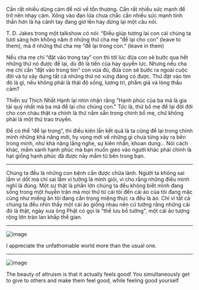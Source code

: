 Cần rất nhiều dũng cảm để nói về tổn thương. Cần rất nhiều sức mạnh để trở nên nhạy cảm. Xông vào đạn lửa chưa chắc cần nhiều sức mạnh tinh thần hơn là hạ cánh tay đang giơ lên hay dừng lại một câu nói.

T. D. Jakes trong một talkshow có nói: “Điều giúp tương lai con cái chúng ta tươi sáng hơn không nằm ở những thứ cha mẹ ”để lại cho con” (leave to them), mà ở những thứ cha mẹ “để lại trong con.” (leave in them)

Nếu cha mẹ chỉ “đặt vào trong tay” con thì tới lúc đứa con sẽ bước qua hết những thứ nó được để lại, dù đó là tiền của hay quyền lực. Nhưng nếu cha mẹ chỉ cần “đặt vào trong tim” con vừa đủ, đứa con sẽ bước ra ngoài cuộc đời và tự xây dựng tất cả những thứ nó xứng đáng có được. Thứ đặt vào tim đó là gì, nếu không phải là thái độ sống, lương tri, phẩm giá và lòng thấu cảm?

Thiền sư Thích Nhất Hạnh lại nhìn nhận rằng "Hạnh phúc của ba má là gia tài quý nhất mà ba má để lại cho chúng con." Tức là, thứ bố mẹ để lại đời đời cho con cháu thật ra chính là thứ nằm sẵn trong chính bố mẹ, chứ không phải là một thứ trao truyền.

Để có thể “để lại trong”, thì điều kiện lẫn kết quả là ta cũng để lại trong chính mình những khả năng mới, hy vọng mới về những gì chưa từng xảy ra bên trong mình, như khả năng lắng nghe, sự kiên nhẫn, khoan dung… Nói cách khác, mầm xanh hạnh phúc mà bạn muốn gieo vào người khác phải chính là hạt giống hạnh phúc đã được nảy mầm từ bên trong bạn.


----

Chúng ta đều là những con bệnh cần được chữa lành.  Người ta không sai lầm vì dốt mà chỉ sai lầm vì tưởng là mình giỏi, vì cho rằng những điều mình nghĩ là đúng. Một sự thật là phần lớn chúng ta đều không biết mình đang sống trong một huyễn trận mà mọi thứ từ cái tôi đến cái áo của tôi đang mặc cũng như miếng ăn tôi đang cắn trọng miệng thực ra đều là ảo. Chỉ vì tất cả chúng ta đều nhìn thấy một cái ảo giống nhau nên cứ tưởng rằng những cái đó là thật, ngày xưa ông Phật có gọi là "thế lưu bố tưởng", một cái ảo tượng rộng lớn tràn lan khắp thế gian.

----

![image](https://user-images.githubusercontent.com/22516811/161381195-50ea413e-ed2b-4376-a648-eccbc80db6fc.png)

I appreciate the unfathomable world more than the usual one.

---

![image](https://user-images.githubusercontent.com/22516811/161381769-b6706f7e-91c1-4c5e-9235-f189813098dc.png)

The beauty of altruism is that it actually feels good! You simultaneously get to give to others and make them feel good, while feeling good yourself
